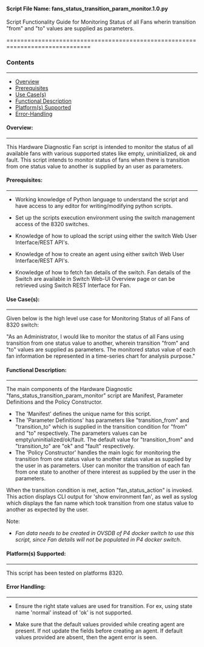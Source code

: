#### Script File Name: fans\_status\_transition\_param\_monitor.1.0.py

Script Functionality Guide for Monitoring Status of all Fans wherin
transition "from" and "to" values are supplied as parameters.

==============================================================================

### Contents

------------------------------------------------------------------------------
- [Overview](#Overview)
- [Prerequisites](#Prerequisites)
- [Use Case(s)](#Use_Case)
- [Functional Description](#Functional_Description)
- [Platform(s) Supported](#Platforms_Supported)
- [Error-Handling](#Error-Handling)


<a id='Overview'></a>
#### Overview:

------------------------------------------------------------------------------

This Hardware Diagnostic Fan script is intended to monitor the status of
all available fans with various supported states like empty,
uninitialized, ok and fault. This script intends to monitor status of
fans when there is transition from one status value to another is
supplied by an user as parameters.

<a id='Prerequisites'></a>
#### Prerequisites:
------------------------------------------------------------------------------

- Working knowledge of Python language to understand the script and have 
access to any editor for writing/modifying python scripts.

- Set up the scripts execution environment using the switch management access 
of the 8320 switches.

- Knowledge of how to upload the script using either the switch Web User 
Interface/REST API's.

- Knowledge of how to create an agent using either switch Web User 
Interface/REST API's.

- Knowledge of how to fetch fan details of the switch. Fan details of the 
Switch are available in Switch Web-UI Overview page or can be retrieved using 
Switch REST Interface for Fan. 

<a id='Use_Case'/></a>
#### Use Case(s):

------------------------------------------------------------------------------

Given below is the high level use case for Monitoring Status of all Fans
of 8320 switch:

"As an Administrator, I would like to monitor the status of all Fans
using transition from one status value to another, wherein transition
"from" and "to" values are supplied as parameters. The monitored status
value of each fan information be represented in a time-series chart for
analysis purpose."

<a id='Functional_Description'/></a>
#### Functional Description:

------------------------------------------------------------------------------

The main components of the Hardware Diagnostic
"fans\_status\_transition\_param\_monitor" script are Manifest,
Parameter Definitions and the Policy Constructor.

- The 'Manifest' defines the unique name for this script. 
- The 'Parameter Definitions' has parameters like "transition\_from" and 
"transition\_to" which is supplied in the transition condition for "from" and 
"to" respectively. The parameters values can be empty/uninitialized/ok/fault.
The default value for "transition\_from" and "transition\_to" are "ok"
and "fault" respectively.
- The 'Policy Constructor' handles the main logic for monitoring the
transition from one status value to another status value as supplied by
the user in as parameters. User can monitor the transition of each fan
from one state to another of there interest as supplied by the user in
the parameters.

When the transition condition is met, action "fan\_status\_action" is
invoked. This action displays CLI output for 'show environment fan', as
well as syslog which displays the fan name which took transition from
one status value to another as expected by the user.

Note:

- *Fan data needs to be created in OVSDB of P4 docker switch to use
  this script, since Fan details will not be populated in P4
  docker switch.*

<a id='Platforms_Supported'/></a>
#### Platform(s) Supported:

------------------------------------------------------------------------------
This script has been tested on platforms 8320.

<a id='Error-Handling'/></a>
#### Error Handling:

------------------------------------------------------------------------------
- Ensure the right state values are used for transition. For ex, using
state name 'normal' instead of 'ok' is not supported.

- Make sure that the default values provided while creating agent are
present. If not update the fields before creating an agent. If default
values provided are absent, then the agent error is seen.
